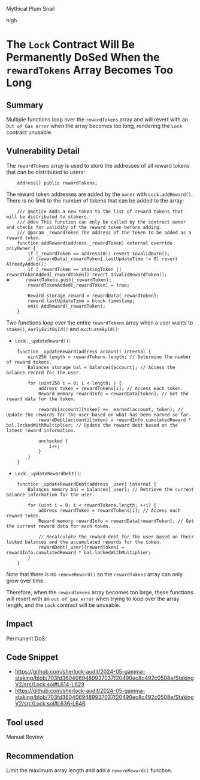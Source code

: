Mythical Plum Snail

high

# The `Lock` Contract Will Be Permanently DoSed When the `rewardTokens` Array Becomes Too Long

## Summary

Multiple functions loop over the `rewardTokens` array and will revert with an `Out of Gas error` when the array becomes too long, rendering the `Lock` contract unusable.

## Vulnerability Detail

The `rewardTokens` array is used to store the addresses of all reward tokens that can be distributed to users:

```solidity
    address[] public rewardTokens;
```

The reward token addresses are added by the `owner` with `Lock.addReward()`. There is no limit to the number of tokens that can be added to the array:

```solidity
    /// @notice Adds a new token to the list of reward tokens that will be distributed to stakers.
    /// @dev This function can only be called by the contract owner and checks for validity of the reward token before adding.
    /// @param _rewardToken The address of the token to be added as a reward token.
    function addReward(address _rewardToken) external override onlyOwner {
        if (_rewardToken == address(0)) revert InvalidBurn();
        if (rewardData[_rewardToken].lastUpdateTime != 0) revert AlreadyAdded();
        if (_rewardToken == stakingToken || rewardTokenAdded[_rewardToken]) revert InvalidRewardToken();
❌      rewardTokens.push(_rewardToken);
        rewardTokenAdded[_rewardToken] = true;

        Reward storage reward = rewardData[_rewardToken];
        reward.lastUpdateTime = block.timestamp;
        emit AddReward(_rewardToken);
    }
```

Two functions loop over the entire `rewardTokens` array when a user wants to `stake()`, `earlyExitById()` and `exitLateById()`:

- `Lock._updateReward()`:

```solidity
    function _updateReward(address account) internal {
        uint256 length = rewardTokens.length; // Determine the number of reward tokens.
        Balances storage bal = balances[account]; // Access the balance record for the user.

        for (uint256 i = 0; i < length; ) {
            address token = rewardTokens[i]; // Access each token.
            Reward memory rewardInfo = rewardData[token]; // Get the reward data for the token.

            rewards[account][token] += _earned(account, token); // Update the rewards for the user based on what has been earned so far.
            rewardDebt[account][token] = rewardInfo.cumulatedReward * bal.lockedWithMultiplier; // Update the reward debt based on the latest reward information.

            unchecked {
                i++;
            }
        }
    }
```

- `Lock._updateRewardDebt()`:
```solidity
    function _updateRewardDebt(address _user) internal {
        Balances memory bal = balances[_user]; // Retrieve the current balance information for the user.

        for (uint i = 0; i < rewardTokens.length; ++i) {
            address rewardToken = rewardTokens[i]; // Access each reward token.
            Reward memory rewardInfo = rewardData[rewardToken]; // Get the current reward data for each token.

            // Recalculate the reward debt for the user based on their locked balances and the accumulated rewards for the token.
            rewardDebt[_user][rewardToken] = rewardInfo.cumulatedReward * bal.lockedWithMultiplier;
        }
    }
```

Note that there is no `removeReward()` so the `rewardTokens` array can only grow over time.

Therefore, when the `rewardTokens` array becomes too large, these functions will revert with an `out of gas error` when trying to loop over the array length, and the `Lock` contract will be unusable.

## Impact

Permanent DoS.

## Code Snippet

- https://github.com/sherlock-audit/2024-05-gamma-staking/blob/703fd3604069489937037f20490ec8c492c0508e/StakingV2/src/Lock.sol#L614-L629
- https://github.com/sherlock-audit/2024-05-gamma-staking/blob/703fd3604069489937037f20490ec8c492c0508e/StakingV2/src/Lock.sol#L636-L646

## Tool used

Manual Review

## Recommendation

Limit the maximum array length and add a `removeReward()` function.